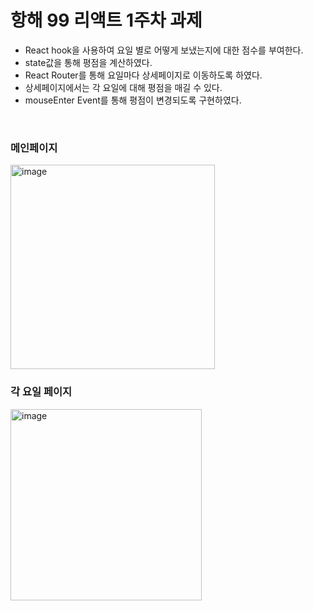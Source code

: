 # 항해 99 리액트 1주차 과제
- React hook을 사용하여 요일 별로 어떻게 보냈는지에 대한 점수를 부여한다.
- state값을 통해 평점을 계산하였다.
- React Router를 통해 요일마다 상세페이지로 이동하도록 하였다.
- 상세페이지에서는 각 요일에 대해 평점을 매길 수 있다.
- mouseEnter Event를 통해 평점이 변경되도록 구현하였다.

<br>

### 메인페이지
<img width="327" alt="image" src="https://user-images.githubusercontent.com/68406448/170863926-ce83fcfb-a4da-4bd3-8210-db1b1e52553b.png">

<br>

### 각 요일 페이지
<img width="306" alt="image" src="https://user-images.githubusercontent.com/68406448/170863947-55ad85a6-c783-49f2-a8a0-30feb4b5a584.png">
